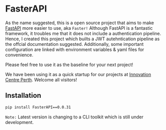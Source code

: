 # FasterAPI

As the name suggested, this is a open source project that aims to make [FastAPI](https://fastapi.tiangolo.com/) more easier to use, aka `Faster!` Although FastAPI is a fantastic framework, it troubles me that it does not include a authentication pipeline. Hence, I created this project which builts a JWT autehntication pipeline as the offcial documentation suggested. Additionally, some important configuration are linked with environment variables & yaml files for convenience.

Please feel free to use it as the baseline for your next project!

We have been using it as a quick startup for our projects at [Innovation Centre Perth](https://www.icentralau.com.au/perth/). Welcome all visitors!

## Installation

```bash
pip install FasterAPI==0.0.31
```

`Note:` Latest version is changing to a CLI toolkit which is still under development.